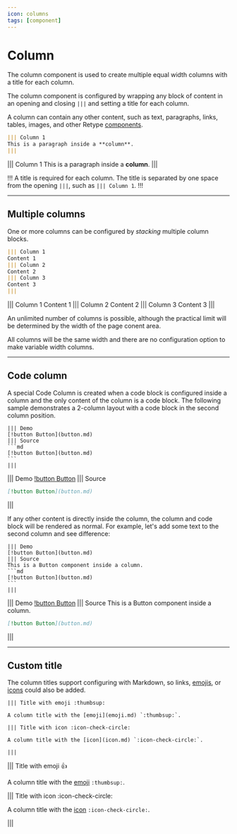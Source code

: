 ```yaml
---
icon: columns
tags: [component]
---
```

# Column

The column component is used to create multiple equal width columns with a title for each column.

The column component is configured by wrapping any block of content in an opening and closing `|||` and setting a title for each column.

A column can contain any other content, such as text, paragraphs, links, tables, images, and other Retype [components](readme.md).

```md
||| Column 1
This is a paragraph inside a **column**.
|||
```

||| Column 1
This is a paragraph inside a **column**.
|||

!!!
A title is required for each column. The title is separated by one space from the opening `|||`, such as `||| Column 1`.
!!!

---

## Multiple columns

One or more columns can be configured by _stacking_ multiple column blocks.

```md
||| Column 1
Content 1
||| Column 2
Content 2
||| Column 3
Content 3
|||
```

||| Column 1
Content 1
||| Column 2
Content 2
||| Column 3
Content 3
|||

An unlimited number of columns is possible, although the practical limit will be determined by the width of the page conent area.

All columns will be the same width and there are no configuration option to make variable width columns.

---

## Code column

A special Code Column is created when a code block is configured inside a column and the only content of the column is a code block. The following sample demonstrates a 2-column layout with a code block in the second column position.

~~~
||| Demo
[!button Button](button.md)
||| Source
```md
[!button Button](button.md)
```
|||
~~~

||| Demo
[!button Button](button.md)
||| Source
```md
[!button Button](button.md)
```
|||

If any other content is directly inside the column, the column and code block will be rendered as normal. For example, let's add some text to the second column and see difference:

~~~
||| Demo
[!button Button](button.md)
||| Source
This is a Button component inside a column.
```md
[!button Button](button.md)
```
|||
~~~

||| Demo
[!button Button](button.md)
||| Source
This is a Button component inside a column.
```md
[!button Button](button.md)
```
|||

---

## Custom title

The column titles support configuring with Markdown, so links, [emojis](emoji.md), or [icons](icon.md) could also be added.

~~~
||| Title with emoji :thumbsup:

A column title with the [emoji](emoji.md) `:thumbsup:`.

||| Title with icon :icon-check-circle:

A column title with the [icon](icon.md) `:icon-check-circle:`.

|||
~~~

||| Title with emoji :thumbsup:

A column title with the [emoji](emoji.md) `:thumbsup:`.

||| Title with icon :icon-check-circle:

A column title with the [icon](icon.md) `:icon-check-circle:`.

|||
